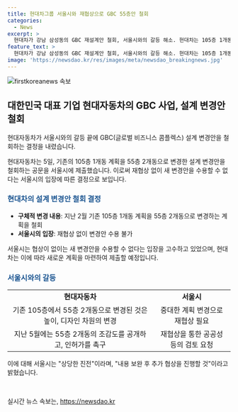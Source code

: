 ```yaml
---
title: 현대차그룹 서울시와 재협상으로 GBC 55층안 철회
categories:
  - News
excerpt: >
  현대차가 강남 삼성동의 GBC 재설계안 철회, 서울시와의 갈등 해소. 현대차는 105층 1개동에서 55층 2개동으로 변경안을 철회하며 서울시와 협상에 돌입할 예정. 서울시는 진전이라며 추가 협상을 예고. GBC 건설 관련 최신 소식 SBS Biz에서 확인. [자세히 보기]
feature_text: >
  현대차가 강남 삼성동의 GBC 재설계안 철회, 서울시와의 갈등 해소. 현대차는 105층 1개동에서 55층 2개동으로 변경안을 철회하며 서울시와 협상에 돌입할 예정. 서울시는 진전이라며 추가 협상을 예고. GBC 건설 관련 최신 소식 SBS Biz에서 확인. [자세히 보기]
image: 'https://newsdao.kr/res/images/meta/newsdao_breakingnews.jpg'
---
```


<p><img src="https://newsdao.kr/res/images/meta/newsdao_breakingnews.jpg" alt="firstkoreanews 속보" /></p>

<h2 data-ke-size="size26">대한민국 대표 기업 현대자동차의 GBC 사업, 설계 변경안 철회</h2>

<p data-ke-size="size16">현대자동차가 서울시와의 갈등 끝에 GBC(글로벌 비즈니스 콤플렉스) 설계 변경안을 철회하는 결정을 내렸습니다.</p>

<p data-ke-size="size16">현대자동차는 5일, 기존의 105층 1개동 계획을 55층 2개동으로 변경한 설계 변경안을 철회하는 공문을 서울시에 제출했습니다. 이로써 재협상 없이 새 변경안을 수용할 수 없다는 서울시의 입장에 따른 결정으로 보입니다.</p>

<h3><b><span style="color: #1a5490;">현대차의 설계 변경안 철회 결정</span></b></h3>

<ul>
  <li><b>구체적 변경 내용</b>: 지난 2월 기존 105층 1개동 계획을 55층 2개동으로 변경하는 계획을 철회</li>
  <li><b>서울시의 입장</b>: 재협상 없이 변경안 수용 불가</li>
</ul>

<p data-ke-size="size16">서울시는 협상이 없이는 새 변경안을 수용할 수 없다는 입장을 고수하고 있었으며, 현대차는 이에 따라 새로운 계획을 마련하여 제출할 예정입니다.</p>

<h3><b><span style="color: #1a5490;">서울시와의 갈등</span></b></h3>

<table>
  <tr>
    <td style="text-align: center; height: 17px;"><b>현대자동차</b></td>
    <td style="text-align: center; height: 17px;"><b>서울시</b></td>
  </tr>
  <tr>
    <td style="text-align: center; height: 17px;">기존 105층에서 55층 2개동으로 변경된 것은 높이, 디자인 차원의 변경</td>
    <td style="text-align: center; height: 17px;">중대한 계획 변경으로 재협상 필요</td>
  </tr>
  <tr>
    <td style="text-align: center; height: 17px;">지난 5월에는 55층 2개동의 조감도를 공개하고, 인허가를 촉구</td>
    <td style="text-align: center; height: 17px;">재협상을 통한 공공성 등의 검토 요청</td>
  </tr>
</table>

<p data-ke-size="size16">이에 대해 서울시는 "상당한 진전"이라며, "내용 보완 후 추가 협상을 진행할 것"이라고 밝혔습니다. </p>

<p data-ke-size="size16">&nbsp;</p>
실시간 뉴스 속보는, <a href="https://newsdao.kr" rel="dofollow">https://newsdao.kr</a>


